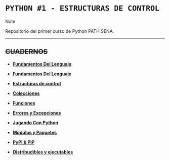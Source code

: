 # `PYTHON #1 - ESTRUCTURAS DE CONTROL`

> [!NOTE]
> Repositorio del primer curso de Python PATH SENA.

---

## ~~CUADERNOS~~

+ [**Fundamentos Del Lenguaje**](https://colab.research.google.com/github/edelgado-1975/PythonSena/blob/main/0_Fundamentos_del_lenguaje.ipynb#scrollTo=KKKrDJZmvP7x).

+ [**Fundamentos Del Lenguaje**](https://colab.research.google.com/github/edelgado-1975/PythonSena/blob/main/1_Fundamentos_del_lenguaje%20ok.ipynb#scrollTo=IJ5JHUoYi_n3)

+ [**Estructuras de control**](https://colab.research.google.com/github/edelgado-1975/PythonSena/blob/main/2_Estructuras_de_Control_de_Flujo%20ok.ipynb#scrollTo=bfE_Jl79Eoth)

+ [**Colecciones**](https://colab.research.google.com/github/edelgado-1975/PythonSena/blob/main/3_Colecciones_en_Python%20ok.ipynb#scrollTo=57MOa7cTUIN-)

+ [**Funciones**](https://colab.research.google.com/github/edelgado-1975/PythonSena/blob/main/4_Funciones_en_Python%20ok.ipynb#scrollTo=cS_6DzcZZQKb)

+ [**Errores y Excepciones**](https://colab.research.google.com/github/edelgado-1975/PythonSena/blob/main/5_Errores_y_Excepciones%20ok.ipynb#scrollTo=vV4Rozn8OjAf)

+ [**Jugando Con Python**](https://colab.research.google.com/github/edelgado-1975/PythonSena/blob/main/6_Jugando_con_Python%20ok.ipynb#scrollTo=TlvCE_pIHMtj)

+ [**Modulos y Paquetes**](https://colab.research.google.com/github/edelgado-1975/PythonSena/blob/main/7_M%C3%B3dulos_y_Paquetes%20OK.ipynb#scrollTo=xfdGubDVKnhK)

+ [**PyPI & PIP**](https://colab.research.google.com/github/edelgado-1975/PythonSena/blob/main/8_PyPI_y_PIP%20ok.ipynb#scrollTo=IIvs_jPvSjV4)

+ [**Distribudibles y ejecutables**](https://colab.research.google.com/github/edelgado-1975/PythonSena/blob/main/9_distribuibles_y_ejecutables%20ok.ipynb#scrollTo=GXUzoocIYOI6)
